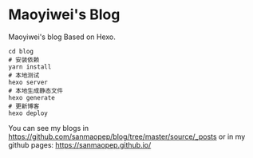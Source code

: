 # Maoyiwei's Blog

Maoyiwei's blog Based on Hexo.

```shell
cd blog
# 安装依赖
yarn install
# 本地测试
hexo server
# 本地生成静态文件
hexo generate
# 更新博客
hexo deploy
```
You can see my blogs in https://github.com/sanmaopep/blog/tree/master/source/_posts or in my github pages: <https://sanmaopep.github.io/>